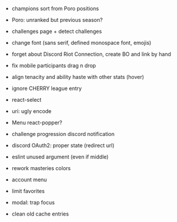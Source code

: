 - champions sort from Poro positions
- Poro: unranked but previous season?
- challenges page + detect challenges
- change font (sans serif, defined monospace font, emojis)
- forget about Discord Riot Connection, create BO and link by hand

- fix mobile participants drag n drop
- align tenacity and ability haste with other stats (hover)
- ignore CHERRY league entry
- react-select
- uri: ugly encode
- Menu react-popper?
- challenge progression discord notification
- discord OAuth2: proper state (redirect url)
- eslint unused argument (even if middle)
- rework masteries colors
- account menu
- limit favorites
- modal: trap focus
- clean old cache entries
